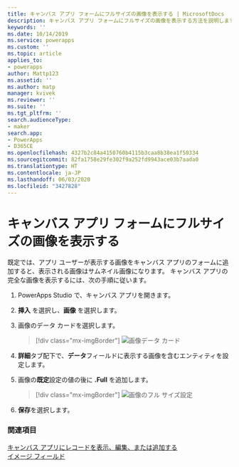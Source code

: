 ```yaml
---
title: キャンバス アプリ フォームにフルサイズの画像を表示する | MicrosoftDocs
description: キャンバス アプリ フォームにフルサイズの画像を表示する方法を説明します
keywords: ''
ms.date: 10/14/2019
ms.service: powerapps
ms.custom: ''
ms.topic: article
applies_to:
- powerapps
author: Mattp123
ms.assetid: ''
ms.author: matp
manager: kvivek
ms.reviewer: ''
ms.suite: ''
ms.tgt_pltfrm: ''
search.audienceType:
- maker
search.app:
- PowerApps
- D365CE
ms.openlocfilehash: 4327b2c84a4150760b4115b3caa8b38ea1f50334
ms.sourcegitcommit: 82fa1758e29fe302f9a252fd9943ace03b7aada0
ms.translationtype: HT
ms.contentlocale: ja-JP
ms.lasthandoff: 06/03/2020
ms.locfileid: "3427828"
---
```

# <a name="display-a-full-sized-image-on-a-canvas-app-form"></a>キャンバス アプリ フォームにフルサイズの画像を表示する
既定では、アプリ ユーザーが表示する画像をキャンバス アプリのフォームに追加すると、表示される画像はサムネイル画像になります。 キャンバス アプリの完全な画像を表示するには、次の手順に従います。 
1. PowerApps Studio で、キャンバス アプリを開きます。 
2. **挿入** を選択し、**画像** を選択します。
3. 画像のデータ カードを選択します。 

    > [!div class="mx-imgBorder"] 
    > ![画像データ カード](../canvas-apps/media/display-full-sized-image/image-data-card.png)

4. **詳細**タブ配下で、**データ**フィールドに表示する画像を含むエンティティを設定します。
5.  画像の**既定**設定の値の後に **.Full**  を追加します。 

    > [!div class="mx-imgBorder"] 
    > ![画像のフル サイズ設定](../canvas-apps/media/display-full-sized-image/image-full-setting.png)

6.  **保存**を選択します。 

### <a name="see-also"></a>関連項目
[キャンバス アプリにレコードを表示、編集、または追加する](add-form.md) <br />
[イメージ フィールド](../common-data-service/types-of-fields.md#image-fields)